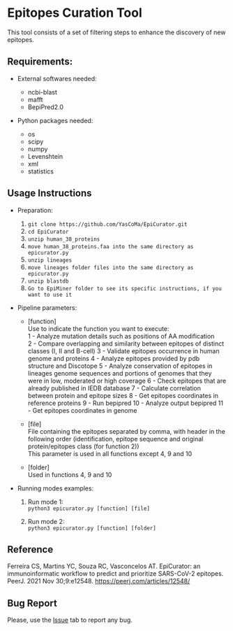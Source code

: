 # Epitopes Curation Tool

This tool consists of a set of filtering steps to enhance the discovery of new epitopes.

## Requirements:
* External softwares needed:
	- ncbi-blast
	- mafft
	- BepiPred2.0
	
* Python packages needed:
	- os
	- scipy
	- numpy
	- Levenshtein
	- xml
	- statistics

## Usage Instructions
* Preparation:
	1. ````git clone https://github.com/YasCoMa/EpiCurator.git````
	2. ````cd EpiCurator````
	3. ````unzip human_38_proteins````
	4. ````move human_38_proteins.faa into the same directory as epicurator.py````
	5. ````unzip lineages````
	6. ````move lineages folder files into the same directory as epicurator.py````
	7. ````unzip blastdb````
	8. ````Go to EpiMiner folder to see its specific instructions, if you want to use it````

* Pipeline parameters:
	- [function] <br>
		Use to indicate the function you want to execute: <br>
		1 - Analyze mutation details such as positions of AA modification <br>
		2 - Compare overlapping and similarity between epitopes of distinct classes (I, II and B-cell)
		3 - Validate epitopes occurrence in human genome and proteins
		4 - Analyze epitopes provided by pdb structure and Discotope
		5 - Analyze conservation of epitopes in lineages genome sequences and portions of genomes that they were in low, moderated or high coverage
		6 - Check epitopes that are already published in IEDB database
		7 - Calculate correlation between protein and epitope sizes
		8 - Get epitopes coordinates in reference proteins
		9 - Run bepipred
		10 - Analyze output bepipred
		11 - Get epitopes coordinates in genome

	- [file] <br>
		File containing the epitopes separated by comma, with header in the following order (identification, epitope sequence and original protein/epitopes class (for function 2)) <br>
		This parameter is used in all functions except 4, 9 and 10
	
	- [folder] <br>
		Used in functions 4, 9 and 10<br>

* Running modes examples:
	1. Run mode 1: <br>
	````python3 epicurator.py [function] [file] ````

	2. Run mode 2: <br>
	````python3 epicurator.py [function] [folder] ````

## Reference
Ferreira CS, Martins YC, Souza RC, Vasconcelos AT. EpiCurator: an immunoinformatic workflow to predict and prioritize SARS-CoV-2 epitopes. PeerJ. 2021 Nov 30;9:e12548.
https://peerj.com/articles/12548/

## Bug Report
Please, use the [Issue](https://github.com/YasCoMa/Epicurator/issues) tab to report any bug.
